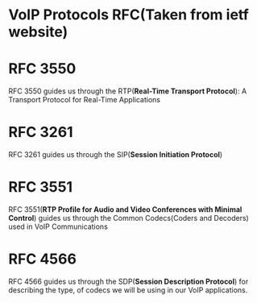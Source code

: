 # VoIP Protocols RFC(Taken from ietf website)

# RFC 3550
RFC 3550 guides us through the RTP(**Real-Time Transport Protocol**): A Transport Protocol for Real-Time Applications

# RFC 3261
RFC 3261 guides us through the SIP(**Session Initiation Protocol**)

# RFC 3551
RFC 3551(**RTP Profile for Audio and Video Conferences with Minimal Control**) guides us through the Common Codecs(Coders and Decoders) used in VoIP Communications

# RFC 4566
RFC 4566 guides us through the SDP(**Session Description Protocol**) for describing the type, of codecs we will be using in our VoIP applications.
